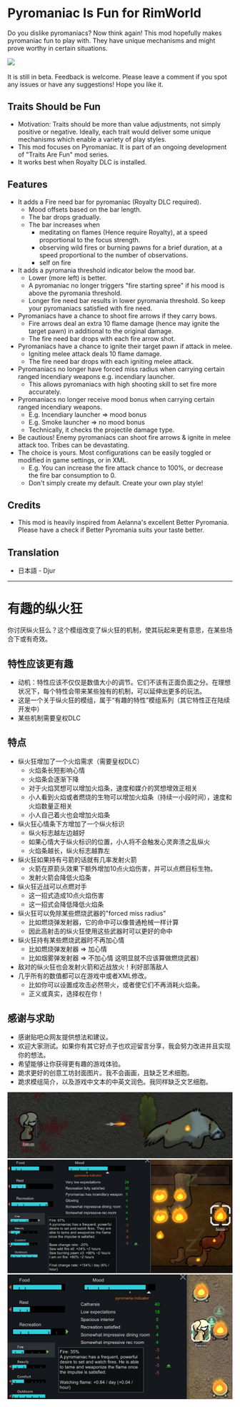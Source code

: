 # Pyromaniac Is Fun for RimWorld

Do you dislike pyromaniacs? Now think again! This mod hopefully makes pyromaniac fun to play with. They have unique mechanisms and might prove worthy in certain situations.

[<img src="https://i.imgur.com/N8E4pyP.png" height="50">](https://steamcommunity.com/workshop/filedetails/?id=2784048564)

It is still in beta. Feedback is welcome. Please leave a comment if you spot any issues or have any suggestions! Hope you like it.

## Traits Should be Fun

- Motivation: Traits should be more than value adjustments, not simply positive or negative. Ideally, each trait would deliver some unique mechanisms which enable a variety of play styles.
- This mod focuses on Pyromaniac. It is part of an ongoing development of "Traits Are Fun" mod series.
- It works best when Royalty DLC is installed.

## Features

- It adds a Fire need bar for pyromaniac (Royalty DLC required).
    - Mood offsets based on the bar length.
    - The bar drops gradually.
    - The bar increases when
        - meditating on flames (Hence require Royalty), at a speed proportional to the focus strength.
        - observing wild fires or burning pawns for a brief duration, at a speed proportional to the number of observations.
        - self on fire
- It adds a pyromania threshold indicator below the mood bar.
    - Lower (more left) is better.
    - A pyromaniac no longer triggers "fire starting spree" if his mood is above the pyromania threshold.
    - Longer fire need bar results in lower pyromania threshold. So keep your pyromaniacs satisfied with fire need.
- Pyromaniacs have a chance to shoot fire arrows if they carry bows.
    - Fire arrows deal an extra 10 flame damage (hence may ignite the target pawn) in additional to the original damage.
    - The fire need bar drops with each fire arrow shot.
- Pyromaniacs have a chance to ignite their target pawn if attack in melee.
    - Igniting melee attack deals 10 flame damage.
    - The fire need bar drops with each igniting melee attack.
- Pyromaniacs no longer have forced miss radius when carrying certain ranged incendiary weapons e.g. incendiary launcher.
    - This allows pyromaniacs with high shooting skill to set fire more accurately.
- Pyromaniacs no longer receive mood bonus when carrying certain ranged incendiary weapons.
    - E.g. Incendiary launcher => mood bonus
    - E.g. Smoke launcher => no mood bonus
    - Technically, it checks the projectile damage type.
- Be cautious! Enemy pyromaniacs can shoot fire arrows & ignite in melee attack too. Tribes can be devastating.
- The choice is yours. Most configurations can be easily toggled or modified in game settings, or in XML.
    - E.g. You can increase the fire attack chance to 100%, or decrease the fire bar consumption to 0.
    - Don't simply create my default. Create your own play style!


## Credits

- This mod is heavily inspired from Aelanna's excellent Better Pyromania. Please have a check if Better Pyromania suits your taste better.

## Translation

- 日本語 - Djur


---

# 有趣的纵火狂

你讨厌纵火狂么？这个模组改变了纵火狂的机制，使其玩起来更有意思，在某些场合下或有奇效。

## 特性应该更有趣

- 动机：特性应该不仅仅是数值大小的调节。它们不该有正面负面之分。在理想状况下，每个特性会带来某些独有的机制，可以延伸出更多的玩法。
- 这是一个关于纵火狂的模组，属于“有趣的特性”模组系列（其它特性正在陆续开发中）
- 某些机制需要皇权DLC

## 特点

- 纵火狂增加了一个火焰需求（需要皇权DLC）
    - 火焰条长短影响心情
    - 火焰条会逐渐下降
    - 对于火焰冥想可以增加火焰条，速度和媒介的冥想增效正相关
    - 小人看到火焰或者燃烧的生物可以增加火焰条（持续一小段时间），速度和火焰数量正相关
    - 小人自己着火也会增加火焰条
- 纵火狂心情条下方增加了一个纵火标识
    - 纵火标志越左边越好
    - 如果心情大于纵火标识的位置，小人将不会触发心灵奔溃之乱纵火
    - 火焰条越长，纵火标志越靠左
- 纵火狂如果持有弓箭的话就有几率发射火箭
    - 火箭在原箭头效果下额外增加10点火焰伤害，并可以点燃目标生物。
    - 发射火箭会降低火焰条
- 纵火狂近战可以点燃对手
    - 这一招式造成10点火焰伤害
    - 这一招式会降低降低火焰条
- 纵火狂可以免除某些燃烧武器的"forced miss radius"
    - 比如燃烧弹发射器，它的命中可以像普通枪械一样计算
    - 因此高射击的纵火狂使用这些武器时可以更好的命中
- 纵火狂持有某些燃烧武器时不再加心情
    - 比如燃烧弹发射器 => 加心情
    - 比如烟雾弹发射器 => 不加心情 这明显就不应该算做燃烧武器）
- 敌对的纵火狂也会发射火箭和近战放火！利好部落敌人
- 几乎所有的数值都可以在游戏中或者XML修改。
    - 比如你可以设置成攻击必然带火，或者使它们不再消耗火焰条。
    - 正义或真实，选择权在你！


## 感谢与求助

- 感谢贴吧众网友提供想法和建议。
- 欢迎大家测试。如果你有其它好点子也欢迎留言分享，我会努力改进并且实现你的想法。
- 希望能够让你获得更有趣的游戏体验。
- 跪求更好的创意工坊封面图片。我不会画画，且缺乏艺术细胞。
- 跪求模组简介，以及游戏中文本的中英文润色。我同样缺乏文艺细胞。


![](./About/Preview.png)
![](./About/Preview2.png)
![](./About/Preview3.png)
